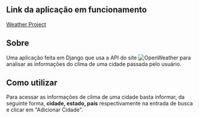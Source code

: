 ## Link da aplicação em funcionamento

[Weather Project](https://weather-sh.herokuapp.com/)

## Sobre

Uma aplicação feita em Django que usa a API do site  ![OpenWeather](https://openweathermap.org/api) para analisar as informações do clima de uma cidade
passada pelo usuário.

## Como utilizar

Para acessar as informações de clima de uma cidade basta informar, da seguinte forma, **cidade, estado, país** respectivamente na entrada de busca e clicar em "Adicionar Cidade".
